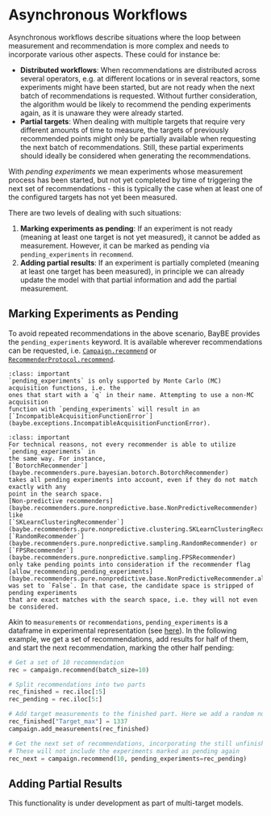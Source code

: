 # Asynchronous Workflows

Asynchronous workflows describe situations where the loop between measurement and
recommendation is more complex and needs to incorporate various other aspects. These
could for instance be:
- **Distributed workflows**: When recommendations are distributed across several
  operators, e.g. at different locations or in several reactors, some experiments might
  have been started, but are not ready when the next batch of recommendations is requested.
  Without further consideration, the algorithm would be likely to recommend the pending
  experiments again, as it is unaware they were already started.
- **Partial targets**: When dealing with multiple targets that require very different
  amounts of time to measure, the targets of previously recommended points might only be
  partially available when requesting the next batch of recommendations. Still, these
  partial experiments should ideally be considered when generating the recommendations.

With *pending experiments* we mean experiments whose measurement process has
been started, but not yet completed by time of triggering the next set of
recommendations - this is typically the case when at least one of the configured
targets has not yet been measured.

There are two levels of dealing with such situations:
1) **Marking experiments as pending**: If an experiment is not ready (meaning at least one target is not yet measured), it
  cannot be added as measurement. However, it can be marked as pending via
  `pending_experiments` in `recommend`.
1) **Adding partial results**: If an experiment is partially completed (meaning at least one target has been
  measured), in principle we can already update the model with that partial information
  and add the partial measurement.

## Marking Experiments as Pending

To avoid repeated recommendations in the above scenario, BayBE provides the 
`pending_experiments` keyword. It is available wherever recommendations can be
requested, i.e. [`Campaign.recommend`](baybe.campaign.Campaign.recommend) or 
[`RecommenderProtocol.recommend`](baybe.recommenders.base.RecommenderProtocol.recommend).

```{admonition} Supported Acquisition Functions
:class: important
`pending_experiments` is only supported by Monte Carlo (MC) acquisition functions, i.e. the
ones that start with a `q` in their name. Attempting to use a non-MC acquisition
function with `pending_experiments` will result in an 
[`IncompatibleAcquisitionFunctionError`](baybe.exceptions.IncompatibleAcquisitionFunctionError).
```

```{admonition} Supported Recommenders
:class: important
For technical reasons, not every recommender is able to utilize `pending_experiments` in
the same way. For instance,
[`BotorchRecommender`](baybe.recommenders.pure.bayesian.botorch.BotorchRecommender)
takes all pending experiments into account, even if they do not match exactly with any
point in the search space. 
[Non-predictive recommenders](baybe.recommenders.pure.nonpredictive.base.NonPredictiveRecommender) like 
[`SKLearnClusteringRecommender`](baybe.recommenders.pure.nonpredictive.clustering.SKLearnClusteringRecommender)s,
[`RandomRecommender`](baybe.recommenders.pure.nonpredictive.sampling.RandomRecommender) or
[`FPSRecommender`](baybe.recommenders.pure.nonpredictive.sampling.FPSRecommender)
only take pending points into consideration if the recommender flag
[allow_recommending_pending_experiments](baybe.recommenders.pure.nonpredictive.base.NonPredictiveRecommender.allow_recommending_pending_experiments)
was set to `False`. In that case, the candidate space is stripped of pending experiments
that are exact matches with the search space, i.e. they will not even be considered.
```

Akin to `measurements` or `recommendations`, `pending_experiments` is a dataframe in
experimental representation (see [here](/userguide/searchspace)). 
In the following example, we get a set of recommendations, add results for half of them,
and start the next recommendation, marking the other half pending:
```python
# Get a set of 10 recommendation
rec = campaign.recommend(batch_size=10)

# Split recommendations into two parts
rec_finished = rec.iloc[:5]
rec_pending = rec.iloc[5:]

# Add target measurements to the finished part. Here we add a random number
rec_finished["Target_max"] = 1337
campaign.add_measurements(rec_finished)

# Get the next set of recommendations, incorporating the still unfinished ones
# These will not include the experiments marked as pending again
rec_next = campaign.recommend(10, pending_experiments=rec_pending)
```

## Adding Partial Results
This functionality is under development as part of multi-target models.